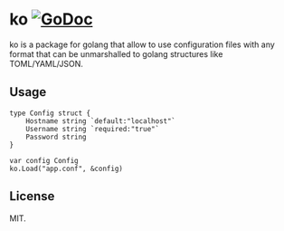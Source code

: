 # ko [![GoDoc](https://godoc.org/github.com/kovetskiy/ko?status.svg)](http://godoc.org/github.com/kovetskiy/ko)

ko is a package for golang that allow to use configuration files with any format
that can be unmarshalled to golang structures like TOML/YAML/JSON.

## Usage

```
type Config struct {
    Hostname string `default:"localhost"`
    Username string `required:"true"`
    Password string
}

var config Config
ko.Load("app.conf", &config)
```

## License

MIT.
